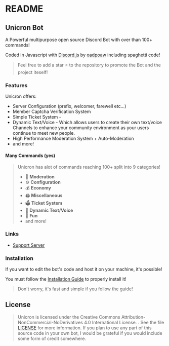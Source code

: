 # README

## Unicron Bot

A Powerful multipurpose open source Discord Bot with over than 100+ commands!

Coded in Javascript with [Discord.js](https://discord.js.org) by [oadpoaw](https://github.com/oadpoaw) including spaghetti code!

> Feel free to add a star ⭐ to the repository to promote the Bot and the project iteself!

### Features

Unicron offers:

* Server Configuration \(prefix, welcomer, farewell etc...\)
* Member Captcha Verification System
* Simple Ticket System - 
* Dynamic Text/Voice - Which allows users to create their own text/voice Channels to enhance your community environment as your users continue to meet new people.
* High Performance Moderation System + Auto-Moderation
* and more!

#### Many Commands \(yes\)

> Unicron has alot of commands reaching 100+ split into 9 categories!
>
> * 🚓 **Moderation**
> * ⚙️ **Configuration** 
> * 💰 **Economy**
> * 🖨️ **Miscellaneous**
> * 🗳️ **Ticket System**
> * 🎵 **Dynamic Text/Voice**
> * 👻 **Fun**
> * and more!

### Links

* [Support Server](https://discord.gg/9X5DVWT)

### Installation

If you want to edit the bot's code and host it on your machine, it's possible!

You must follow the [Installation Guide](docs/installation.md) to properly install it!

> Don't worry, it's fast and simple if you follow the guide!

## License

> Unicron is licensed under the Creative Commons Attribution-NonCommercial-NoDerivatives 4.0 International License. . See the file [LICENSE](LICENSE) for more information. If you plan to use any part of this source code in your own bot, I would be grateful if you would include some form of credit somewhere.

